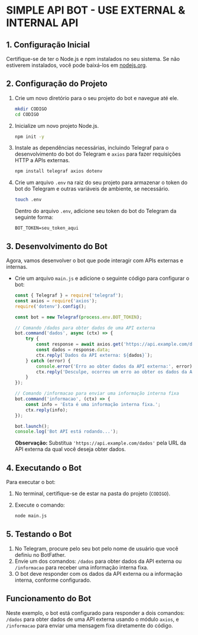 # SIMPLE API BOT - USE EXTERNAL & INTERNAL API 
## 1. Configuração Inicial
Certifique-se de ter o Node.js e npm instalados no seu sistema. Se não estiverem instalados, você pode baixá-los em [nodejs.org](https://nodejs.org/).

## 2. Configuração do Projeto
1. Crie um novo diretório para o seu projeto do bot e navegue até ele.

   ```bash
   mkdir CODIGO
   cd CODIGO
   ```

2. Inicialize um novo projeto Node.js.

   ```bash
   npm init -y
   ```

3. Instale as dependências necessárias, incluindo Telegraf para o desenvolvimento do bot do Telegram e `axios` para fazer requisições HTTP a APIs externas.

   ```bash
   npm install telegraf axios dotenv
   ```

4. Crie um arquivo `.env` na raiz do seu projeto para armazenar o token do bot do Telegram e outras variáveis de ambiente, se necessário.

   ```bash
   touch .env
   ```

   Dentro do arquivo `.env`, adicione seu token do bot do Telegram da seguinte forma:

   ```
   BOT_TOKEN=seu_token_aqui
   ```

## 3. Desenvolvimento do Bot
Agora, vamos desenvolver o bot que pode interagir com APIs externas e internas.

- Crie um arquivo `main.js` e adicione o seguinte código para configurar o bot:

   ```javascript
   const { Telegraf } = require('telegraf');
   const axios = require('axios');
   require('dotenv').config();

   const bot = new Telegraf(process.env.BOT_TOKEN);

   // Comando /dados para obter dados de uma API externa
   bot.command('dados', async (ctx) => {
       try {
           const response = await axios.get('https://api.example.com/dados');
           const dados = response.data;
           ctx.reply(`Dados da API externa: ${dados}`);
       } catch (error) {
           console.error('Erro ao obter dados da API externa:', error);
           ctx.reply('Desculpe, ocorreu um erro ao obter os dados da API externa.');
       }
   });

   // Comando /informacao para enviar uma informação interna fixa
   bot.command('informacao', (ctx) => {
       const info = 'Esta é uma informação interna fixa.';
       ctx.reply(info);
   });

   bot.launch();
   console.log('Bot API está rodando...');
   ```

   **Observação:** Substitua `'https://api.example.com/dados'` pela URL da API externa da qual você deseja obter dados.

## 4. Executando o Bot
Para executar o bot:

1. No terminal, certifique-se de estar na pasta do projeto (`CODIGO`).
2. Execute o comando:

   ```bash
   node main.js
   ```

## 5. Testando o Bot
1. No Telegram, procure pelo seu bot pelo nome de usuário que você definiu no BotFather.
2. Envie um dos comandos: `/dados` para obter dados da API externa ou `/informacao` para receber uma informação interna fixa.
3. O bot deve responder com os dados da API externa ou a informação interna, conforme configurado.

## Funcionamento do Bot
Neste exemplo, o bot está configurado para responder a dois comandos: `/dados` para obter dados de uma API externa usando o módulo `axios`, e `/informacao` para enviar uma mensagem fixa diretamente do código.

